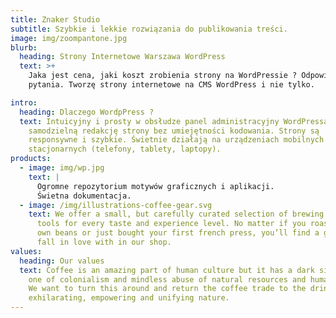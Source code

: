 ```yaml
---
title: Znaker Studio
subtitle: Szybkie i lekkie rozwiązania do publikowania treści.
image: img/zoompantone.jpg
blurb:
  heading: Strony Internetowe Warszawa WordPress
  text: >+
    Jaka jest cena, jaki koszt zrobienia strony na WordPressie ? Odpowiadam na
    pytania. Tworzę strony internetowe na CMS WordPress i nie tylko.

intro:
  heading: Dlaczego WordpPress ?
  text: Intuicyjny i prosty w obsłudze panel administracyjny WordPressa pozwala na
    samodzielną redakcję strony bez umiejętności kodowania. Strony są
    responsywne i szybkie. Świetnie działają na urządzeniach mobilnych i
    stacjonarnych (telefony, tablety, laptopy).
products:
  - image: img/wp.jpg
    text: |
      Ogromne repozytorium motywów graficznych i aplikacji.
      Świetna dokumentacja.
  - image: /img/illustrations-coffee-gear.svg
    text: We offer a small, but carefully curated selection of brewing gear and
      tools for every taste and experience level. No matter if you roast your
      own beans or just bought your first french press, you’ll find a gadget to
      fall in love with in our shop.
values:
  heading: Our values
  text: Coffee is an amazing part of human culture but it has a dark side too –
    one of colonialism and mindless abuse of natural resources and human lives.
    We want to turn this around and return the coffee trade to the drink’s
    exhilarating, empowering and unifying nature.
---
```

